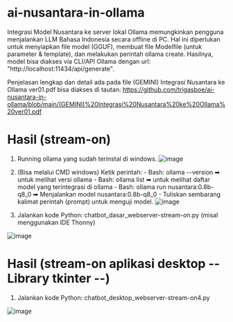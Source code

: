 # ai-nusantara-in-ollama
Integrasi Model Nusantara ke server lokal Ollama memungkinkan pengguna menjalankan LLM Bahasa Indonesia secara offline di PC. Hal ini diperlukan untuk menyiapkan file model (GGUF), membuat file Modelfile (untuk parameter &amp; template), dan melakukan perintah ollama create. Hasilnya, model bisa diakses via CLI/API Ollama dengan url: "http://localhost:11434/api/generate".

Penjelasan lengkap dan detail ada pada file (GEMINI) Integrasi Nusantara ke Ollama ver01.pdf bisa diakses di tautan:
https://github.com/trigasboe/ai-nusantara-in-ollama/blob/main/(GEMINI)%20Integrasi%20Nusantara%20ke%20Ollama%20ver01.pdf

# Hasil (stream-on)
1. Running ollama yang sudah terinstal di windows.
       ![image](https://github.com/user-attachments/assets/8c7a096f-5dde-41c1-a789-074feb44a65d)
            
2. (Bisa melalui CMD windows) Ketik perintah:
           - Bash: ollama --version                   ➡ untuk melihat versi ollama
           - Bash: ollama list                        ➡ untuk melihat daftar model yang terintegrasi di ollama
           - Bash: ollama run nusantara:0.8b-q8_0     ➡ Menjalankan model nusantara:0.8b-q8_0
           - Tuliskan sembarang kalimat perintah (prompt) untuk menguji model.
             ![image](https://github.com/user-attachments/assets/f273f244-9ec5-4b22-a2d3-d8ee71c8d039)

4. Jalankan kode Python: chatbot_dasar_webserver-stream-on.py (misal menggunakan IDE Thonny)

![image](https://github.com/user-attachments/assets/e82d902a-3c6c-452e-82d7-324c263ec2fb)



# Hasil (stream-on aplikasi desktop -- Library tkinter --)
1. Jalankan kode Python: chatbot_desktop_webserver-stream-on4.py

![image](https://github.com/user-attachments/assets/98014eb3-6469-4014-8d52-090a2215abb1)

